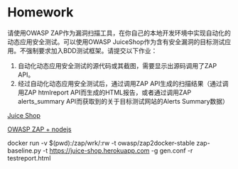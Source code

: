 # Homework

请使用OWASP ZAP作为漏洞扫描工具，在你自己的本地开发环境中实现自动化的动态应用安全测试。可以使用OWASP JuiceShop作为含有安全漏洞的目标测试应用。不强制要求加入BDD测试框架。请提交以下作业：

1. 自动化动态应用安全测试的源代码或其截图，需要显示出源码调用了ZAP API。
2. 经过自动化动态应用安全测试后，通过调用ZAP API生成的扫描结果（通过调用ZAP htmlreport API而生成的HTML报告，或者通过调用ZAP alerts_summary API而获取到的关于目标测试网站的Alerts Summary数据）


[Juice Shop](https://juice-shop.herokuapp.com/)

[OWASP ZAP + nodejs](https://github.com/zaproxy/zap-api-nodejs)


docker run -v $(pwd):/zap/wrk/:rw -t owasp/zap2docker-stable zap-baseline.py -t https://juice-shop.herokuapp.com -g gen.conf -r testreport.html

